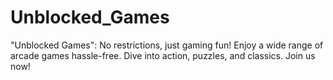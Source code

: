 # Unblocked_Games
"Unblocked Games": No restrictions, just gaming fun! Enjoy a wide range of arcade games hassle-free. Dive into action, puzzles, and classics. Join us now!
